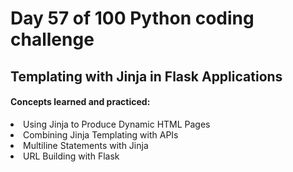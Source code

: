 <h1> Day 57 of 100 Python coding challenge </h1>
<h2>Templating with Jinja in Flask Applications</h2>

<h4> Concepts learned and practiced: </h4>
<li>Using Jinja to Produce Dynamic HTML Pages
<li>Combining Jinja Templating with APIs
<li>Multiline Statements with Jinja
<li>URL Building with Flask
